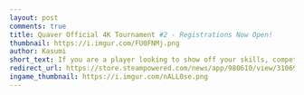 ```yaml
---
layout: post
comments: true
title: Quaver Official 4K Tournament #2 - Registrations Now Open!
thumbnail: https://i.imgur.com/FU0FNMj.png
author: Kasumi
short_text: If you are a player looking to show off your skills, compete with other players, and win cool prizes, and wasn't here last year? Well, we have news for you. The second edition of our 4K tournament is now live...
redirect_url: https://store.steampowered.com/news/app/980610/view/3106921957198323604
ingame_thumbnail: https://i.imgur.com/nALL0se.png
---
```

